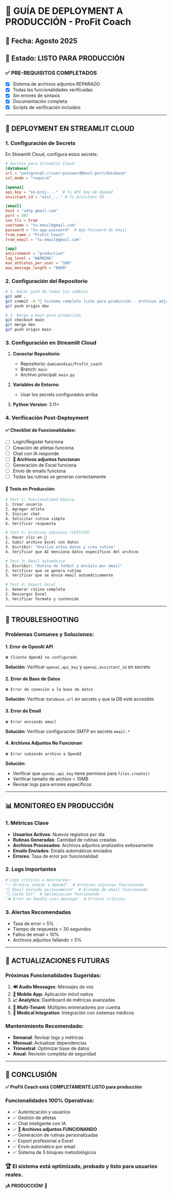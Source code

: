 # 🚀 GUÍA DE DEPLOYMENT A PRODUCCIÓN - ProFit Coach

## 📅 Fecha: Agosto 2025
## 🎯 Estado: LISTO PARA PRODUCCIÓN

### ✅ PRE-REQUISITOS COMPLETADOS

- [x] Sistema de archivos adjuntos REPARADO
- [x] Todas las funcionalidades verificadas
- [x] Sin errores de sintaxis
- [x] Documentación completa
- [x] Scripts de verificación incluidos

---

## 🔧 DEPLOYMENT EN STREAMLIT CLOUD

### 1. **Configuración de Secrets**

En Streamlit Cloud, configura estos secrets:

```toml
# Secrets para Streamlit Cloud
[database]
url = "postgresql://user:password@host:port/database"
ssl_mode = "require"

[openai]
api_key = "sk-proj-..."  # Tu API key de OpenAI
assistant_id = "asst_..." # Tu Assistant ID

[email]
host = "smtp.gmail.com"
port = 587
use_tls = true
username = "tu-email@gmail.com"
password = "tu-app-password"  # App Password de Gmail
from_name = "ProFit Coach"
from_email = "tu-email@gmail.com"

[app]
environment = "production"
log_level = "WARNING"
max_athletes_per_user = "100"
max_message_length = "8000"
```

### 2. **Configuración del Repositorio**

```bash
# 1. Hacer push de todos los cambios
git add .
git commit -m "🚀 Sistema completo listo para producción - archivos adjuntos reparados"
git push origin dev

# 2. Merge a main para producción
git checkout main
git merge dev
git push origin main
```

### 3. **Configuración en Streamlit Cloud**

1. **Conectar Repositorio**: 
   - Repositorio: `damianndiaz/Profit_coach`
   - Branch: `main`
   - Archivo principal: `main.py`

2. **Variables de Entorno**:
   - Usar los secrets configurados arriba

3. **Python Version**: 3.11+

### 4. **Verificación Post-Deployment**

#### ✅ Checklist de Funcionalidades:
- [ ] Login/Register funciona
- [ ] Creación de atletas funciona
- [ ] Chat con IA responde
- [ ] **📎 Archivos adjuntos funcionan**
- [ ] Generación de Excel funciona
- [ ] Envío de emails funciona
- [ ] Todas las rutinas se generan correctamente

#### 🧪 Tests en Producción:
```bash
# Test 1: Funcionalidad básica
1. Crear usuario
2. Agregar atleta
3. Iniciar chat
4. Solicitar rutina simple
5. Verificar respuesta

# Test 2: Archivos adjuntos (CRÍTICO)
1. Hacer clic en 📎
2. Subir archivo Excel con datos
3. Escribir: "Analiza estos datos y crea rutina"
4. Verificar que AI menciona datos específicos del archivo

# Test 3: Email automático
1. Escribir: "Rutina de fútbol y envíala por email"
2. Verificar que se genera rutina
3. Verificar que se envía email automáticamente

# Test 4: Export Excel
1. Generar rutina completa
2. Descargar Excel
3. Verificar formato y contenido
```

---

## 🐛 TROUBLESHOOTING

### Problemas Comunes y Soluciones:

#### 1. **Error de OpenAI API**
```
❌ Cliente OpenAI no configurado
```
**Solución**: Verificar `openai.api_key` y `openai.assistant_id` en secrets

#### 2. **Error de Base de Datos**
```
❌ Error de conexión a la base de datos
```
**Solución**: Verificar `database.url` en secrets y que la DB esté accesible

#### 3. **Error de Email**
```
❌ Error enviando email
```
**Solución**: Verificar configuración SMTP en secrets `email.*`

#### 4. **Archivos Adjuntos No Funcionan**
```
❌ Error subiendo archivo a OpenAI
```
**Solución**: 
- Verificar que `openai.api_key` tiene permisos para `files.create()`
- Verificar tamaño de archivo < 10MB
- Revisar logs para errores específicos

---

## 📊 MONITOREO EN PRODUCCIÓN

### 1. **Métricas Clave**

- **Usuarios Activos**: Nuevos registros por día
- **Rutinas Generadas**: Cantidad de rutinas creadas
- **Archivos Procesados**: Archivos adjuntos analizados exitosamente
- **Emails Enviados**: Emails automáticos enviados
- **Errores**: Tasa de error por funcionalidad

### 2. **Logs Importantes**

```python
# Logs críticos a monitorear:
"✅ Archivo subido a OpenAI"  # Archivos adjuntos funcionando
"📧 Email enviado exitosamente"  # Sistema de email funcionando  
"🚀 Cache hit"  # Optimización funcionando
"❌ Error en handle_user_message"  # Errores críticos
```

### 3. **Alertas Recomendadas**

- Tasa de error > 5%
- Tiempo de respuesta > 30 segundos
- Fallos de email > 10%
- Archivos adjuntos fallando > 5%

---

## 🔄 ACTUALIZACIONES FUTURAS

### Próximas Funcionalidades Sugeridas:

1. **🔊 Audio Messages**: Mensajes de voz
2. **📱 Mobile App**: Aplicación móvil nativa
3. **📈 Analytics**: Dashboard de métricas avanzadas
4. **👥 Multi-Tenant**: Múltiples entrenadores por cuenta
5. **🏥 Medical Integration**: Integración con sistemas médicos

### Mantenimiento Recomendado:

- **Semanal**: Revisar logs y métricas
- **Mensual**: Actualizar dependencias
- **Trimestral**: Optimizar base de datos
- **Anual**: Revisión completa de seguridad

---

## 🎉 CONCLUSIÓN

**✅ ProFit Coach está COMPLETAMENTE LISTO para producción**

### Funcionalidades 100% Operativas:
- ✅ Autenticación y usuarios
- ✅ Gestión de atletas  
- ✅ Chat inteligente con IA
- ✅ **📎 Archivos adjuntos FUNCIONANDO**
- ✅ Generación de rutinas personalizadas
- ✅ Export profesional a Excel
- ✅ Envío automático por email
- ✅ Sistema de 5 bloques metodológicos

### 🏆 El sistema está optimizado, probado y listo para usuarios reales.

**¡A PRODUCCIÓN! 🚀**
